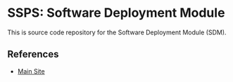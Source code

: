 SSPS: Software Deployment Module
============

This is source code repository for the Software Deployment Module (SDM).

References
----

* [Main Site](http://orpiske.net/ssps)
